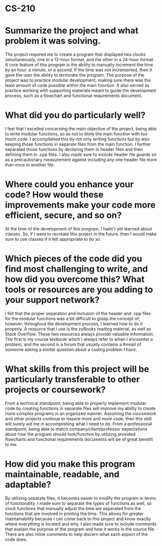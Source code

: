 # CS-210

# Summarize the project and what problem it was solving.
The project required me to create a program that displayed two clocks simultaneously, one in a 12-hour format, and the other in a 24-hour format. A core feature of this program is the ability to manually increment the time by an hour, a minute, or a second. If the time was not incremented, then it gave the user the ability to terminate the program. The purpose of the project was to practice modular development, making sure there was the least amount of code possible within the main function. It also served as practice working with supporting materials meant to guide the development process, such as a flowchart and functional requirements document.

# What did you do particularly well?
I feel that I excelled concerning the main objective of the project, being able to write modular functions, so as not to blote the main function with too much code. I accomplished this by not only writing functions but by also keeping those functions in separate files from the main function. I further separated those functions by declaring them in header files and then defining them in .cpp files. I also made sure to include header file guards so as a precautionary measurement against including any one header file more than once in another file.

# Where could you enhance your code? How would these improvements make your code more efficient, secure, and so on?
At the time of the development of this program, I hadn't yet learned about classes. So, if I were to recreate this project in the future, then I would make sure to use classes if it felt appropriate to do so. 

# Which pieces of the code did you find most challenging to write, and how did you overcome this? What tools or resources are you adding to your support network?
I felt that the proper separation and inclusion of the header and .cpp files for the modular functions was a bit difficult to grasp the concept of; however, throughout the development process, I learned how to do it properly. A resource that I use is the zyBooks reading material, as well as Stack Overflow. These two resources always provide valuable information. The first is my course textbook which I always refer to when I encounter a problem, and the second is a forum that usually contains a thread of someone asking a similar question about a coding problem I have.

# What skills from this project will be particularly transferable to other projects or coursework?
From a technical standpoint, being able to properly implement modular code by creating functions in separate files will improve my ability to create more complex programs in an organized manner. Assuming the coursework and other projects continue to require more and more code, then this skill will surely aid me in accomplishing what I need to do. From a professional standpoint, being able to match company/client/professor expectations about how the program should look/function by utilizing provided flowcharts and functional requirements documents will be of great benefit to me.

# How did you make this program maintainable, readable, and adaptable?
By utilizing separate files, it becomes easier to modify the program in terms of functionality. I made sure to separate the types of functions as well, so clock functions that manually adjust the time are separated from the functions that are involved in printing the time. This allows for greater maintainability because I can come back to this project and know exactly where everything is located and why. I also made sure to include comments that explain the purpose of the program and how it works in the source file. There are also inline comments to help discern what each aspect of the code does.

